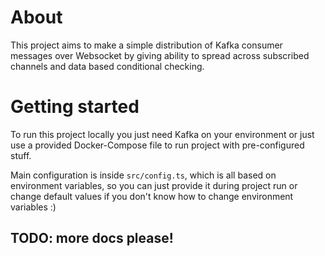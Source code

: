 # About

This project aims to make a simple distribution of Kafka consumer messages over Websocket by giving ability to spread across subscribed channels and data based conditional checking.

# Getting started

To run this project locally you just need Kafka on your environment or just use a provided Docker-Compose file to run project with pre-configured stuff.

Main configuration is inside `src/config.ts`, which is all based on environment variables, so you can just provide it during project run or change default values if you don't know how to change environment variables :)

## TODO: more docs please!
